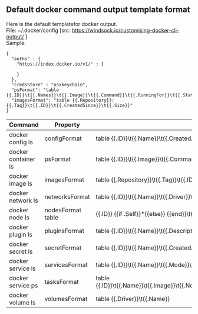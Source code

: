 
## Default docker command output template format  

Here is the default templatefor docker output.  
File: ~/.docker/config [src: https://windsock.io/customising-docker-cli-output/ ]  
Sample:
```
{
  "auths" : {
    "https://index.docker.io/v1/" : {

    }
  },
  "credsStore" : "osxkeychain",
  "psFormat": "table {{.ID}}\t{{.Names}}\t{{.Image}}\t{{.Command}}\t{{.RunningFor}}\t{{.Status}}\t{{.Ports}}",
  "imagesFormat": "table {{.Repository}}:{{.Tag}}\t{{.ID}}\t{{.CreatedSince}}\t{{.Size}}"
}
```

Command |	Property |	Default Template
--- | --- |  --- 
docker config ls | configFormat | 	table {{.ID}}\t{{.Name}}\t{{.CreatedAt}}\t{{.UpdatedAt}}
docker container ls | psFormat | 	table {{.ID}}\t{{.Image}}\t{{.Command}}\t{{.RunningFor}}\t{{.Status}}\t{{.Ports}}\t{{.Names}}
docker image ls | imagesFormat | 	table {{.Repository}}\t{{.Tag}}\t{{.ID}}\t{{.CreatedSince}}\t{{.Size}}
docker network ls | networksFormat | 	table {{.ID}}\t{{.Name}}\t{{.Driver}}\t{{.Scope}}
docker node ls | 	nodesFormat	table |  {{.ID}} {{if .Self}}*{{else}} {{end}}\t{{.Hostname}}\t{{.Status}}\t{{.Availability}}\t{{.ManagerStatus}}
docker plugin ls | pluginsFormat | 	table {{.ID}}\t{{.Name}}\t{{.Description}}\t{{.Enabled}}
docker secret ls | 	secretFormat | 	table {{.ID}}\t{{.Name}}\t{{.CreatedAt}}\t{{.UpdatedAt}}
docker service ls | 	servicesFormat | 	table {{.ID}}\t{{.Name}}\t{{.Mode}}\t{{.Replicas}}\t{{.Image}}\t{{.Ports}}
docker service ps | 	tasksFormat | 	table {{.ID}}\t{{.Name}}\t{{.Image}}\t{{.Node}}\t{{.DesiredState}}\t{{.CurrentState}}\t{{.Error}}\t{{.Ports}}
docker volume ls | 	volumesFormat | 	table {{.Driver}}\t{{.Name}}
